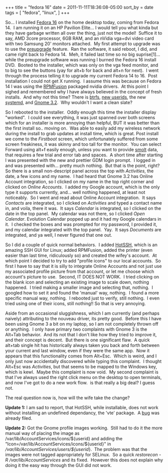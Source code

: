 +++
title = "fedora 16"
date = 2011-11-11T18:36:08-05:00
sort_by = date
tags = [
  "fedora",
  "linux",
]
+++

So... I installed [Fedora 16](http://get.fedoraproject.org/ "Get Fedora") on the home desktop today, coming from Fedora 14.  I am running it on an HP Pavilion Elite... I would tell you what kinda but they have garbage written all over the thing, just not the model!  Suffice it to say, AMD 3core processor, 6GB RAM, and an nVidia vga+dvi video card with two Samsung 20' monitors attached.  My first attempt to upgrade was to use the [preupgrade](http://fedoraproject.org/wiki/How_to_use_PreUpgrade "How to use PreUpgrade in Fedora") feature.  Ran the software, it said reboot, I did, and came right back to Fedora 14.  Meh, it failed last time so no big suprise[1]... while the preupgrade software was running I burned the Fedora 16 install DVD.  Booted to the installer, which was only on the vga feed monitor, and to big to see the buttons (yay for alt+b for back and alt+n for next).  I went through the process telling it to upgrade my current Fedora 14 to 16.  Post installation I could not get X running.  I assume this was because on Fedora 14 I was using the [RPMFusion](http://rpmfusion.org "RPMFusion") packaged nvidia drivers.  At this point I sighed and remembered why I have always believed in the concept of fresh installs.  And why not this time? There is [btrfs](http://en.wikipedia.org/wiki/Btrfs "btrfs"), [new userids](http://fedoraproject.org/wiki/Features/1000SystemAccounts "1000 System Accounts"), the new [systemd](http://freedesktop.org/wiki/Software/systemd "systemd"), and [Gnome 3.2](http://library.gnome.org/misc/release-notes/3.2/ "Gnome 3.2").  Why wouldn't I want a clean slate?

So I rebooted to the installer.  Oddly enough this time the installer display "worked".  I could see everything, it was just spanned over both screens which for an installer is more annoying than helpful, BUT it was better than the first install so.. moving on.  Was able to easily add my wireless network during the install to grab updates at install time, which is great. Post install we come to the _Firstboot_ screen, which unfortunately suffered from some screen freakiness, it was skinny and too tall for the monitor.  You can select Forward using alt+f easily enough, unless you want to provide [smolt](http://smolt.fedoraproject.org/ "smolt") data, that requires a few trial and error tab and spaces.  A short time after starting I was presented with the new and prettier GDM login prompt.  I logged in and was presented with... pretty much nothing.  But that is the point, right?  So there is a small non-descript panel across the top with _Activities_, the date, a few icons and my name.  I had heard that Gnome 3.2 has Online Account integration, so I clicked on my name in the top right corner and clicked on _Online Accounts_.  I added my Google account, which is the only type it supports currently, and... well nothing happened, at least not noticeably.  So I went and read about Online Account integration.  It says _Contacts_ are integrated, so I clicked on _Activities_ and typed a contact name in, and voila, there it was.  It says _Calendar_ is integrated, so I clicked on the date in the top panel.  My calendar was not there, so I clicked _Open Calendar_. Evolution Calendar popped up and it had my Google calendars in it.  I checked the boxes and was prompted for my password, I provided it, and my calendar integrated with the top panel.  Yay.  It says _Documents_ are integrated, and ya well, I never figured that one out.

So I did a couple of quick normal behaviors.  I added [HotSSH](http://projects.gnome.org/hotssh//index.html "HotSSH"), which is an amazing SSH GUI for Linux; added RPMFusion, added the printer (even easier than last time, ridiculously so) and created the wifey's account.  At which point I decided to try to add "profile icons" to our local accounts.  So first I have to say that it is silly to integrate Online Accounts and not just use my associated profile picture from that account, or let me choose which account's picture to use.  Second, IT DOES NOT WORK.  I tried clicking on the blank icon and selecting an existing image to scale down, nothing happened.  I tried making a smaller image and selecting that, nothing.  I googled how to set it and found the 'manual' way, nothing.  I found a more specific manual way, nothing.  I rebooted just to verify, still nothing.  I even tried using one of their icons, still nothing!! So that is very annoying.

Aside from an occasional sluggishness, which I am currently (and perhaps naively) attributing to the nouveau driver, its pretty good.  Before this I have been using Gnome 3 a bit on my laptop, so I am not completely thrown off or anything.  I only have primary two complaints with Gnome 3 is the Alt+Tab behavior.  And its not that I don't like how they tried to improve it, and their concept is decent.  But there is one significant flaw.  A quick alt+tab single hit has historically always taken you back and forth between your current and last window, even if they were the same app.  Now it appears that this functionality comes from Alt+Esc.  Which is weird, and I only just now accidentally discovered while typing this complaint.  I thought Alt+Esc was _Activities_, but that seems to be mapped to the Windows key, which is kewl.  Maybe this complaint is now void.  My second complaint is that I've always used the right click menu on the desktop to open terminals, and now I've got to do a new work flow.  is that really a big deal? I guess not.

The real question now is, how will the wife take the change?

**Update 1:** I am sad to report, that HotSSH, while installable, does not work without installing an undefined dependancy, the 'vte' package.  A [bug](https://bugzilla.redhat.com/show_bug.cgi?id=654534 "Bug 654534 - requires vte") was already filed.

**Update 2:** Got the Gnome profile images working.  Still had to do it the more manual way of placing the image as /var/lib/AccountServices/icons/${userid} and adding the "Icon=/var/lib/AccountServices/icons/${userid}" in _/var/lib/AccountServices/users/\${userid_}.  The problem was that the images were not tagged appropriately for SELinux.  So a quick _restorecon -R /var/lib/AccountServices_ and its fixed.  However this does not explain why doing it the easy way through the GUI did not work.
